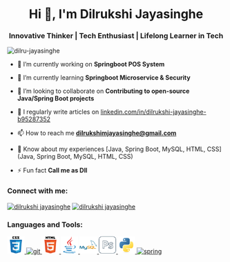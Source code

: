 <h1 align="center">Hi 👋, I'm Dilrukshi Jayasinghe</h1>
<h3 align="center">Innovative Thinker | Tech Enthusiast | Lifelong Learner in Tech</h3>

<p align="left"> <img src="https://komarev.com/ghpvc/?username=dilru-jayasinghe&label=Profile%20views&color=0e75b6&style=flat" alt="dilru-jayasinghe" /> </p>

- 🔭 I’m currently working on **Springboot POS System**

- 🌱 I’m currently learning **Springboot Microservice & Security**

- 👯 I’m looking to collaborate on **Contributing to open-source Java/Spring Boot projects**

- 📝 I regularly write articles on [linkedin.com/in/dilrukshi-jayasinghe-b95287352](linkedin.com/in/dilrukshi-jayasinghe-b95287352)

- 📫 How to reach me **dilrukshimjayasinghe@gmail.com**

- 📄 Know about my experiences [Java, Spring Boot, MySQL, HTML, CSS](Java, Spring Boot, MySQL, HTML, CSS)

- ⚡ Fun fact **Call me as DIl**

<h3 align="left">Connect with me:</h3>
<p align="left">
<a href="https://linkedin.com/in/dilrukshi jayasinghe" target="blank"><img align="center" src="https://raw.githubusercontent.com/rahuldkjain/github-profile-readme-generator/master/src/images/icons/Social/linked-in-alt.svg" alt="dilrukshi jayasinghe" height="30" width="40" /></a>
<a href="https://fb.com/dilrukshi jayasinghe" target="blank"><img align="center" src="https://raw.githubusercontent.com/rahuldkjain/github-profile-readme-generator/master/src/images/icons/Social/facebook.svg" alt="dilrukshi jayasinghe" height="30" width="40" /></a>
</p>

<h3 align="left">Languages and Tools:</h3>
<p align="left"> <a href="https://www.w3schools.com/css/" target="_blank" rel="noreferrer"> <img src="https://raw.githubusercontent.com/devicons/devicon/master/icons/css3/css3-original-wordmark.svg" alt="css3" width="40" height="40"/> </a> <a href="https://git-scm.com/" target="_blank" rel="noreferrer"> <img src="https://www.vectorlogo.zone/logos/git-scm/git-scm-icon.svg" alt="git" width="40" height="40"/> </a> <a href="https://www.w3.org/html/" target="_blank" rel="noreferrer"> <img src="https://raw.githubusercontent.com/devicons/devicon/master/icons/html5/html5-original-wordmark.svg" alt="html5" width="40" height="40"/> </a> <a href="https://www.java.com" target="_blank" rel="noreferrer"> <img src="https://raw.githubusercontent.com/devicons/devicon/master/icons/java/java-original.svg" alt="java" width="40" height="40"/> </a> <a href="https://www.mysql.com/" target="_blank" rel="noreferrer"> <img src="https://raw.githubusercontent.com/devicons/devicon/master/icons/mysql/mysql-original-wordmark.svg" alt="mysql" width="40" height="40"/> </a> <a href="https://www.photoshop.com/en" target="_blank" rel="noreferrer"> <img src="https://raw.githubusercontent.com/devicons/devicon/master/icons/photoshop/photoshop-line.svg" alt="photoshop" width="40" height="40"/> </a> <a href="https://www.python.org" target="_blank" rel="noreferrer"> <img src="https://raw.githubusercontent.com/devicons/devicon/master/icons/python/python-original.svg" alt="python" width="40" height="40"/> </a> <a href="https://spring.io/" target="_blank" rel="noreferrer"> <img src="https://www.vectorlogo.zone/logos/springio/springio-icon.svg" alt="spring" width="40" height="40"/> </a> </p>
